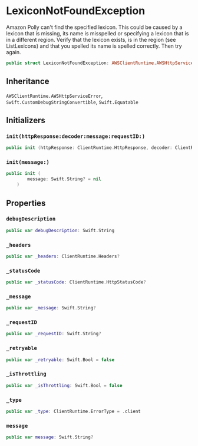 # LexiconNotFoundException

Amazon Polly can't find the specified lexicon. This could be caused by a
lexicon that is missing, its name is misspelled or specifying a lexicon
that is in a different region.
Verify that the lexicon exists, is in the region (see ListLexicons) and that you spelled its name is spelled
correctly. Then try again.

``` swift
public struct LexiconNotFoundException: AWSClientRuntime.AWSHttpServiceError, Swift.Equatable 
```

## Inheritance

`AWSClientRuntime.AWSHttpServiceError`, `Swift.CustomDebugStringConvertible`, `Swift.Equatable`

## Initializers

### `init(httpResponse:decoder:message:requestID:)`

``` swift
public init (httpResponse: ClientRuntime.HttpResponse, decoder: ClientRuntime.ResponseDecoder? = nil, message: Swift.String? = nil, requestID: Swift.String? = nil) throws 
```

### `init(message:)`

``` swift
public init (
        message: Swift.String? = nil
    )
```

## Properties

### `debugDescription`

``` swift
public var debugDescription: Swift.String 
```

### `_headers`

``` swift
public var _headers: ClientRuntime.Headers?
```

### `_statusCode`

``` swift
public var _statusCode: ClientRuntime.HttpStatusCode?
```

### `_message`

``` swift
public var _message: Swift.String?
```

### `_requestID`

``` swift
public var _requestID: Swift.String?
```

### `_retryable`

``` swift
public var _retryable: Swift.Bool = false
```

### `_isThrottling`

``` swift
public var _isThrottling: Swift.Bool = false
```

### `_type`

``` swift
public var _type: ClientRuntime.ErrorType = .client
```

### `message`

``` swift
public var message: Swift.String?
```

